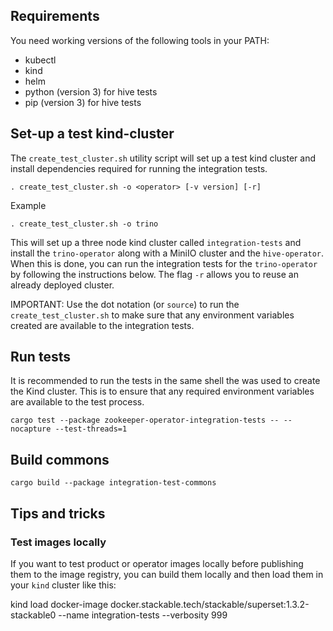 ## Requirements

You need working versions of the following tools in your PATH:
- kubectl
- kind
- helm
- python (version 3) for hive tests
- pip (version 3) for hive tests

## Set-up a test kind-cluster

The `create_test_cluster.sh` utility script will set up a test kind cluster and install dependencies required for running the integration tests.

    . create_test_cluster.sh -o <operator> [-v version] [-r]

Example

    . create_test_cluster.sh -o trino

This will set up a three node kind cluster called `integration-tests` and install the `trino-operator` along with a MiniIO cluster and the `hive-operator`. When this is done, you can run the integration tests for the `trino-operator` by following the instructions below.
The flag `-r` allows you to reuse an already deployed cluster.

IMPORTANT: Use the dot notation (or `source`) to run the `create_test_cluster.sh` to make sure that any environment variables created are available to the integration tests.

## Run tests

It is recommended to run the tests in the same shell the was used to create the Kind cluster. This is to ensure that any required environment variables are available to the test process.

    cargo test --package zookeeper-operator-integration-tests -- --nocapture --test-threads=1

## Build commons

    cargo build --package integration-test-commons

## Tips and tricks

### Test images locally

If you want to test product or operator images locally before publishing them to the image registry, you can build them locally and then load them in your `kind` cluster like this:

   kind load docker-image docker.stackable.tech/stackable/superset:1.3.2-stackable0  --name integration-tests --verbosity 999
